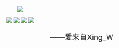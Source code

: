 <p align="center">
<br>
<img align="center" src="https://count.getloli.com/@:xingwei313?theme=green">
<br>
</p>
<p align="center">
    <a href="https://github.com/xingwei313"><img
            src="https://img.shields.io/badge/GitHub-Xing__W-FFFFFF?logo=github" /></a>
    <a href="https://t.me/xingwei313"><img
            src="https://img.shields.io/badge/Telegram-Xing__W-27a6e6?logo=Telegram" /></a>
    <a href="https://space.bilibili.com/389758824"><img
            src="https://img.shields.io/badge/bilibili-星维-0e74d8?logo=bilibili" /></a>
    <a href="https://qm.qq.com/q/szj8oI95a8"><img
            src="https://img.shields.io/badge/QQ-星维-0066CC?logo=tencentqq" /></a>
</p>
<p align="right" style="font-size: 20px;">——爱来自Xing_W</p>
